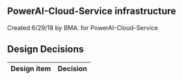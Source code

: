 ## PowerAI-Cloud-Service infrastructure

Created 6/29/18 by BMA. for PowerAI-Cloud-Service


## Design Decisions
| Design item                | Decision|
| :----------------------------------- | :--------------------------------------------------------------------------------|
